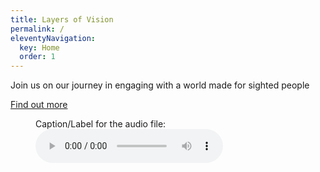 ```yaml
---
title: Layers of Vision
permalink: /
eleventyNavigation:
  key: Home
  order: 1
---
```


<div class="intro">Join us on our journey in engaging with a world made for sighted people</div>

<a class="button" href="#">Find out more</a>

<!-- Audio block -->
<figure>
  <figcaption>Caption/Label for the audio file:</figcaption>
  <audio controls src="/media/file.mp3">
    <a href="/media/file.mp3"> Download audio </a>
  </audio>
</figure>
